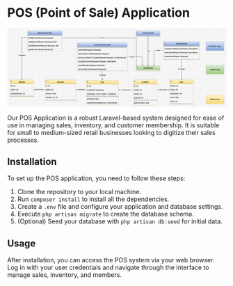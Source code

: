 # POS (Point of Sale) Application

![POS System Screenshot](assets/classD.png)

Our POS Application is a robust Laravel-based system designed for ease of use in managing sales, inventory, and customer membership. It is suitable for small to medium-sized retail businesses looking to digitize their sales processes.

## Installation

To set up the POS application, you need to follow these steps:

1. Clone the repository to your local machine.
2. Run `composer install` to install all the dependencies.
3. Create a `.env` file and configure your application and database settings.
4. Execute `php artisan migrate` to create the database schema.
5. (Optional) Seed your database with `php artisan db:seed` for initial data.

## Usage

After installation, you can access the POS system via your web browser. Log in with your user credentials and navigate through the interface to manage sales, inventory, and members.